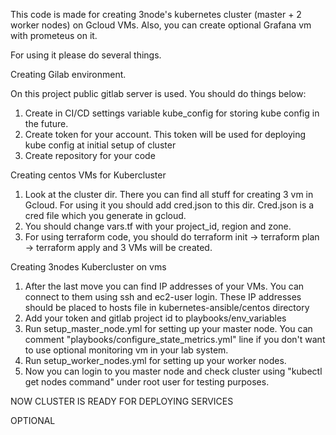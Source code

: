 This code is made for creating 3node's kubernetes cluster (master + 2 worker nodes) on Gcloud VMs.
Also, you can create optional Grafana vm with prometeus on it.

For using it please do several things.

Creating Gilab environment.

On this project public gitlab server is used. You should do things below:
1. Create in CI/CD settings variable kube_config for storing kube config in the future.
2. Create token for your account. This token will be used  for deploying kube config at initial setup of cluster
3. Create repository for your code



Creating centos VMs for Kubercluster
1. Look at the cluster dir. There you can find all stuff for creating 3 vm in Gcloud. For using it you should add cred.json to this dir. Cred.json is a cred file which you generate in gcloud. 
2. You should change vars.tf with your project_id, region and zone.
3. For using terraform code, you should do terraform init -> terraform plan -> terraform apply and 3 VMs will be created.



Creating 3nodes Kubercluster on vms
1. After the last move you can find IP addresses of your VMs. You can connect to them using ssh and ec2-user login. These IP addresses should be placed to hosts file in kubernetes-ansible/centos directory
2. Add your token and gitlab project id to playbooks/env_variables
3. Run setup_master_node.yml for setting up your master node. You can comment "playbooks/configure_state_metrics.yml" line if you don't want to use optional monitoring vm in your lab system.
4. Run setup_worker_nodes.yml for setting up your worker nodes.
5. Now you can login to you master node and check cluster using "kubectl get nodes command" under root user for testing purposes.


NOW CLUSTER IS READY FOR DEPLOYING SERVICES

OPTIONAL
 
